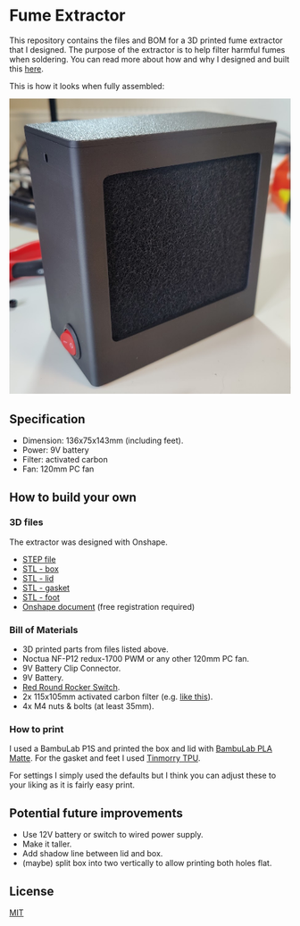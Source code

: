 # Fume Extractor

This repository contains the files and BOM for a 3D printed fume extractor that I designed. The
purpose of the extractor is to help filter harmful fumes when soldering. You can read more about how
and why I designed and built this [here](https://hancic.info/fume-extractor).

This is how it looks when fully assembled:

![Fume Extractor](fume-extractor.png)

## Specification

* Dimension: 136x75x143mm (including feet).
* Power: 9V battery
* Filter: activated carbon
* Fan: 120mm PC fan

## How to build your own

### 3D files

The extractor was designed with Onshape.

* [STEP file](fume-extractor.step)
* [STL - box](box.stl)
* [STL - lid](lid.stl)
* [STL - gasket](gasket.stl)
* [STL - foot](foot.stl)
* [Onshape document](https://cad.onshape.com/documents/d140111f72cf1d4d67295af1/w/85f2bb20df2b3504e346a7eb/e/540b4dcc5df4f8a55d2cacdb?renderMode=0&uiState=68054b7ff55ce704c9a35252) (free registration required)

### Bill of Materials

* 3D printed parts from files listed above.
* Noctua NF-P12 redux-1700 PWM or any other 120mm PC fan.
* 9V Battery Clip Connector.
* 9V Battery.
* [Red Round Rocker Switch](https://www.amazon.co.uk/dp/B0DHWWQL99).
* 2x 115x105mm activated carbon filter (e.g. [like this](https://www.amazon.co.uk/dp/B0D7PBTY8M)).
* 4x M4 nuts & bolts (at least 35mm).

### How to print

I used a BambuLab P1S and printed the box and lid with [BambuLab PLA Matte](https://uk.store.bambulab.com/products/pla-matte?id=40215560978492).
For the gasket and feet I used [Tinmorry TPU](https://tinmorry.net/en-gb/products/tinmorry-filament-tpu-1-75-mm-tpu-filament-3d-printing-materials-for-3d-printer-1-kg-1-spool-yellow-%E5%A4%8D%E5%88%B6).

For settings I simply used the defaults but I think you can adjust these to your liking as it is
fairly easy print.

## Potential future improvements

* Use 12V battery or switch to wired power supply.
* Make it taller.
* Add shadow line between lid and box.
* (maybe) split box into two vertically to allow printing both holes flat.

## License

[MIT](LICENSE)
